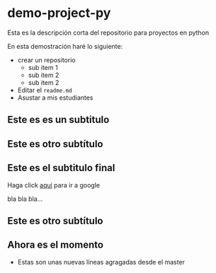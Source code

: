 ﻿# demo-project-py
Esta es la descripción corta del repositorio para proyectos en python

En esta demostración haré lo siguiente:

* crear un repositorio
  - sub item 1
  - sub item 2
  - sub item 2
* Editar el `readme.md`
* Asustar  a mis estudiantes


## Este es es un subtitulo 


## Este es otro subtítulo 


## Este es el subtitulo final

Haga click [aquí](www.google.com) para ir a google

bla bla bla...

## Este es otro subtítulo

## Ahora es el momento 

* Estas son unas nuevas líneas agragadas desde el master

